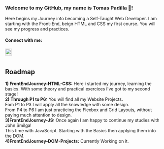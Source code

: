 ### Welcome to my GitHub, my name is Tomas Padilla 👋!

Here begins my Journey into becoming a Self-Taught Web Developer.
I am starting with the Front-End, beign HTML and CSS my first course.
You will see my progress and practices.

#### Connect with me:
<!--[<img align="left" alt="codeSTACKr.com" width="22px" src="https://raw.githubusercontent.com/iconic/open-iconic/master/svg/globe.svg" />][website]
[<img align="left" alt="codeSTACKr | YouTube" width="22px" src="https://cdn.jsdelivr.net/npm/simple-icons@v3/icons/youtube.svg" />][youtube]
[<img align="left" alt="codeSTACKr | Twitter" width="22px" src="https://cdn.jsdelivr.net/npm/simple-icons@v3/icons/twitter.svg" />][twitter]
[<img align="left" alt="codeSTACKr | Instagram" width="22px" src="https://cdn.jsdelivr.net/npm/simple-icons@v3/icons/instagram.svg" />][instagram] -->
[<img align="left" alt="codeSTACKr | LinkedIn" width="22px" src="https://cdn.jsdelivr.net/npm/simple-icons@v3/icons/linkedin.svg" target="_blank" />][linkedin]

[linkedin]: https://www.linkedin.com/in/padillatom/
<br />
<br />
## Roadmap
**1) FrontEndJourney-HTML-CSS:** Here i started my journey, learning the basics. With some theory and practical exercices i've got to my second stage!\
**2) Through **P1** to **P6**:** You will find all my Website Projects.\
Fom P1 to P3 I will apply all the knowledge with some design.\
From P4 to P6 I am just practicing the Flexbox and Grid Layouts, without paying much attention to design.\
**3)FrontEndJourney-JS:** Once again I am happy to continue my studies with John Smilga!\
This time with JavaScript. Starting with the Basics then applying them into the DOM.\
**4)FrontEndJourney-DOM-Projects:** Currently Working on it.


<!--
**PadillaTom/PadillaTom** is a ✨ _special_ ✨ repository because its `README.md` (this file) appears on your GitHub profile.

Here are some ideas to get you started:


- 🌱 I’m currently learning ...
- 👯 I’m looking to collaborate on ...
- 🤔 I’m looking for help with ...
- 💬 Ask me about ...

- 😄 Pronouns: ...
- ⚡ Fun fact: ...
-->
